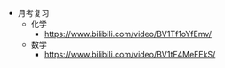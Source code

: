 - 月考复习
	- 化学
		- https://www.bilibili.com/video/BV1Tf1oYfEmv/
	- 数学
		- https://www.bilibili.com/video/BV1tF4MeFEkS/